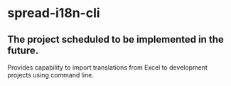 # spread-i18n-cli
## The project scheduled to be implemented in the future. 
Provides capability to import translations from Excel  to development projects using command line.
